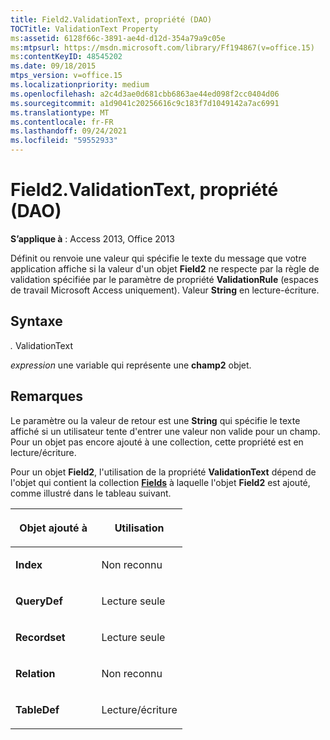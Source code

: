 ```yaml
---
title: Field2.ValidationText, propriété (DAO)
TOCTitle: ValidationText Property
ms:assetid: 6128f66c-3891-ae4d-d12d-354a79a9c05e
ms:mtpsurl: https://msdn.microsoft.com/library/Ff194867(v=office.15)
ms:contentKeyID: 48545202
ms.date: 09/18/2015
mtps_version: v=office.15
ms.localizationpriority: medium
ms.openlocfilehash: a2c4d3ae0d681cbb6863ae44ed098f2cc0404d06
ms.sourcegitcommit: a1d9041c20256616c9c183f7d1049142a7ac6991
ms.translationtype: MT
ms.contentlocale: fr-FR
ms.lasthandoff: 09/24/2021
ms.locfileid: "59552933"
---
```

# <a name="field2validationtext-property-dao"></a>Field2.ValidationText, propriété (DAO)


**S’applique à** : Access 2013, Office 2013

Définit ou renvoie une valeur qui spécifie le texte du message que votre application affiche si la valeur d'un objet **Field2** ne respecte par la règle de validation spécifiée par le paramètre de propriété **ValidationRule** (espaces de travail Microsoft Access uniquement). Valeur **String** en lecture-écriture.

## <a name="syntax"></a>Syntaxe

*.* ValidationText

*expression* une variable qui représente une **champ2** objet.

## <a name="remarks"></a>Remarques

Le paramètre ou la valeur de retour est une **String** qui spécifie le texte affiché si un utilisateur tente d'entrer une valeur non valide pour un champ. Pour un objet pas encore ajouté à une collection, cette propriété est en lecture/écriture.

Pour un objet **Field2**, l'utilisation de la propriété **ValidationText** dépend de l'objet qui contient la collection **[Fields](fields-collection-dao.md)** à laquelle l'objet **Field2** est ajouté, comme illustré dans le tableau suivant.

<table>
<colgroup>
<col style="width: 50%" />
<col style="width: 50%" />
</colgroup>
<thead>
<tr class="header">
<th><p>Objet ajouté à</p></th>
<th><p>Utilisation</p></th>
</tr>
</thead>
<tbody>
<tr class="odd">
<td><p><strong>Index</strong></p></td>
<td><p>Non reconnu</p></td>
</tr>
<tr class="even">
<td><p><strong>QueryDef</strong></p></td>
<td><p>Lecture seule</p></td>
</tr>
<tr class="odd">
<td><p><strong>Recordset</strong></p></td>
<td><p>Lecture seule</p></td>
</tr>
<tr class="even">
<td><p><strong>Relation</strong></p></td>
<td><p>Non reconnu</p></td>
</tr>
<tr class="odd">
<td><p><strong>TableDef</strong></p></td>
<td><p>Lecture/écriture</p></td>
</tr>
</tbody>
</table>

